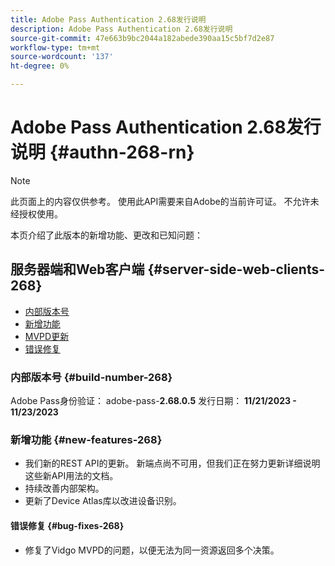```yaml
---
title: Adobe Pass Authentication 2.68发行说明
description: Adobe Pass Authentication 2.68发行说明
source-git-commit: 47e663b9bc2044a182abede390aa15c5bf7d2e87
workflow-type: tm+mt
source-wordcount: '137'
ht-degree: 0%

---
```


# Adobe Pass Authentication 2.68发行说明 {#authn-268-rn}

>[!NOTE]
>
>此页面上的内容仅供参考。 使用此API需要来自Adobe的当前许可证。 不允许未经授权使用。

本页介绍了此版本的新增功能、更改和已知问题：

## 服务器端和Web客户端 {#server-side-web-clients-268}

* [内部版本号](#build-number-268)
* [新增功能](#new-features-268)
* [MVPD更新](#mvpd-updates-268)
* [错误修复](#bug-fixes-268)

### 内部版本号 {#build-number-268}

Adobe Pass身份验证： adobe-pass-**2.68.0.5**
发行日期： **11/21/2023 - 11/23/2023**

### 新增功能 {#new-features-268}

* 我们新的REST API的更新。  新端点尚不可用，但我们正在努力更新详细说明这些新API用法的文档。
* 持续改善内部架构。
* 更新了Device Atlas库以改进设备识别。

#### 错误修复 {#bug-fixes-268}

* 修复了Vidgo MVPD的问题，以便无法为同一资源返回多个决策。
